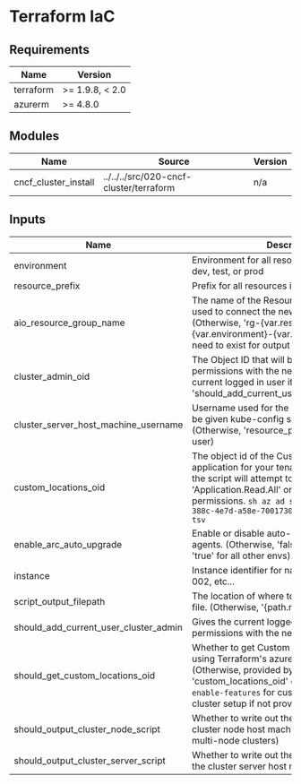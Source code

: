 <!-- BEGIN_TF_DOCS -->
<!-- markdown-table-prettify-ignore-start -->
# Terraform IaC

## Requirements

| Name | Version |
|------|---------|
| terraform | >= 1.9.8, < 2.0 |
| azurerm | >= 4.8.0 |

## Modules

| Name | Source | Version |
|------|--------|---------|
| cncf\_cluster\_install | ../../../src/020-cncf-cluster/terraform | n/a |

## Inputs

| Name | Description | Type | Default | Required |
|------|-------------|------|---------|:--------:|
| environment | Environment for all resources in this module: dev, test, or prod | `string` | n/a | yes |
| resource\_prefix | Prefix for all resources in this module | `string` | n/a | yes |
| aio\_resource\_group\_name | The name of the Resource Group that will be used to connect the new cluster to Azure Arc. (Otherwise, 'rg-{var.resource\_prefix}-{var.environment}-{var.instance}' Does not need to exist for output script)" | `string` | `null` | no |
| cluster\_admin\_oid | The Object ID that will be given cluster-admin permissions with the new cluster. (Otherwise, current logged in user if 'should\_add\_current\_user\_cluster\_admin=true') | `string` | `null` | no |
| cluster\_server\_host\_machine\_username | Username used for the host machines that will be given kube-config settings on setup. (Otherwise, 'resource\_prefix' if it exists as a user) | `string` | `null` | no |
| custom\_locations\_oid | The object id of the Custom Locations Entra ID application for your tenant. If none is provided, the script will attempt to retrieve this requiring 'Application.Read.All' or 'Directory.Read.All' permissions. ```sh az ad sp show --id bc313c14-388c-4e7d-a58e-70017303ee3b --query id -o tsv``` | `string` | `null` | no |
| enable\_arc\_auto\_upgrade | Enable or disable auto-upgrades of Arc agents. (Otherwise, 'false' for 'env=prod' else 'true' for all other envs). | `bool` | `null` | no |
| instance | Instance identifier for naming resources: 001, 002, etc... | `string` | `"001"` | no |
| script\_output\_filepath | The location of where to write out the script file. (Otherwise, '{path.root}/out') | `string` | `null` | no |
| should\_add\_current\_user\_cluster\_admin | Gives the current logged in user cluster-admin permissions with the new cluster. | `bool` | `true` | no |
| should\_get\_custom\_locations\_oid | Whether to get Custom Locations Object ID using Terraform's azuread provider. (Otherwise, provided by 'custom\_locations\_oid' or `az connectedk8s enable-features` for custom-locations on cluster setup if not provided.) | `bool` | `true` | no |
| should\_output\_cluster\_node\_script | Whether to write out the script for setting up cluster node host machines. (Needed for multi-node clusters) | `string` | `false` | no |
| should\_output\_cluster\_server\_script | Whether to write out the script for setting up the cluster server host machine. | `string` | `true` | no |
<!-- markdown-table-prettify-ignore-end -->
<!-- END_TF_DOCS -->
